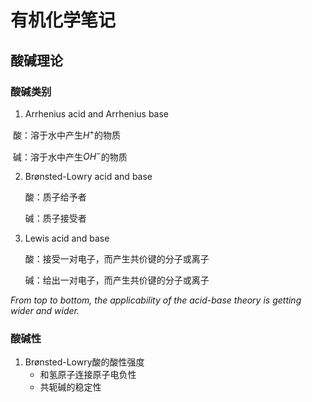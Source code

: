 # 有机化学笔记

## 酸碱理论

### 酸碱类别

1. Arrhenius acid and Arrhenius base

​    酸：溶于水中产生$H^+$的物质

​    碱：溶于水中产生$OH^-$的物质

2. Brønsted-Lowry acid and base

   酸：质子给予者

   碱：质子接受者

3. Lewis acid and base

   酸：接受一对电子，而产生共价键的分子或离子

   碱：给出一对电子，而产生共价键的分子或离子

*From top to bottom, the applicability of the acid-base theory is getting wider and wider.*

### 酸碱性

1. Brønsted-Lowry酸的酸性强度
    - 和氢原子连接原子电负性
    - 共轭碱的稳定性